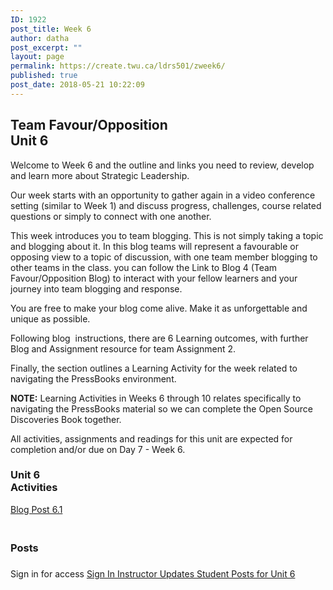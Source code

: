 ```yaml
---
ID: 1922
post_title: Week 6
author: datha
post_excerpt: ""
layout: page
permalink: https://create.twu.ca/ldrs501/zweek6/
published: true
post_date: 2018-05-21 10:22:09
---
```

<!--themify_builder_static--><h2>Team Favour/Opposition<br/>Unit 6</h2>
 <p>Welcome to Week 6 and the outline and links you need to review, develop and learn more about Strategic Leadership.</p><p>Our week starts with an opportunity to gather again in a video conference setting (similar to Week 1) and discuss progress, challenges, course related questions or simply to connect with one another.</p><p>This week introduces you to team blogging. This is not simply taking a topic and blogging about it. In this blog teams will represent a favourable or opposing view to a topic of discussion, with one team member blogging to other teams in the class. you can follow the Link to Blog 4 (Team Favour/Opposition Blog) to interact with your fellow learners and your journey into team blogging and response.</p><p>You are free to make your blog come alive. Make it as unforgettable and unique as possible.</p><p>Following blog  instructions, there are 6 Learning outcomes, with further Blog and Assignment resource for team Assignment 2.</p><p>Finally, the section outlines a Learning Activity for the week related to navigating the PressBooks environment.</p><p><strong>NOTE:</strong> Learning Activities in Weeks 6 through 10 relates specifically to navigating the PressBooks material so we can complete the Open Source Discoveries Book together.</p><p>All activities, assignments and readings for this unit are expected for completion and/or due on Day 7 - Week 6.</p> 
<h3>Unit 6<br/>Activities</h3>
 <a href="https://create.twu.ca/ldrs501/unit-6/"> Blog Post 6.1 </a> 
<h3><br/>Posts</h3>
 <h3></h3> Sign in for access 
 <a href="https://create.twu.ca/wp-admin"> Sign In </a> 
 <a href="https://create.twu.ca/ldrs501/category/u6-updates"> Instructor Updates </a> <a href="https://create.twu.ca/ldrs501/category/unit-6"> Student Posts for Unit 6 </a><!--/themify_builder_static-->